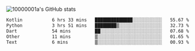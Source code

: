 ![10000001a's GitHub stats](https://github-readme-stats.vercel.app/api?username=10000001a&show_icons=true&theme=onedark&count_private=true)

<!-- [![Top Langs](https://github-readme-stats.vercel.app/api/top-langs/?username=10000001a&layout=compact&theme=onedark&langs_count=5)](https://github.com/anuraghazra/github-readme-stats) -->
<!--
**10000001a/10000001a** is a ✨ _special_ ✨ repository because its `README.md` (this file) appears on your GitHub profile.

Here are some ideas to get you started:

- 🔭 I’m currently working on ...
- 🌱 I’m currently learning ...
- 👯 I’m looking to collaborate on ...
- 🤔 I’m looking for help with ...
- 💬 Ask me about ...
- 📫 How to reach me: ...
- 😄 Pronouns: ...
- ⚡ Fun fact: ...
-->

<!--START_SECTION:waka-->

```txt
Kotlin           6 hrs 33 mins   ██████████████░░░░░░░░░░░   55.67 %
Python           3 hrs 51 mins   ████████▒░░░░░░░░░░░░░░░░   32.73 %
Dart             54 mins         ██░░░░░░░░░░░░░░░░░░░░░░░   07.68 %
Other            11 mins         ▒░░░░░░░░░░░░░░░░░░░░░░░░   01.65 %
Text             6 mins          ▒░░░░░░░░░░░░░░░░░░░░░░░░   00.93 %
```

<!--END_SECTION:waka-->
